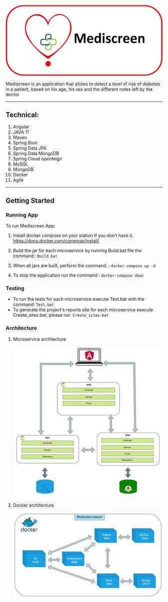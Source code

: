 ![](img/logo.png)

Mediscreen is an application that allows to detect a level of risk of diabetes in a patient, based on his age, his sex and the different notes left by the doctor

---------
## Technical:

1. Angular
2. JAVA 11
3. Maven
4. Spring Boot
5. Spring Data JPA
6. Spring Data MongoDB
7. Spring Cloud openfeign
8. MySQL
9. MongoDB 
10. Docker
11. Agile

---------

## Getting Started

### Running App

To run Mediscreen App:

1. Install docker compose on your station if you don’t have it.
   https://docs.docker.com/compose/install/


3. Build the jar for each microservice by running Build.bat file the command : `Build.bat`
   
4. When all jars are built, perform the command. : `docker-compose up -d`

5. To stop the application run the command : `docker-compose down`

### Testing

- To run the tests for each microservice execute Test.bat with the command: `Test.bat`
- To generate the project's reports site for each microservice execute Create_sites.bat, please run :`Create_sites.bat`

### Architecture


1. Microservice architecture

   ![](img/MCArchi.png)

2. Docker architecture


   ![](img/docker.png)